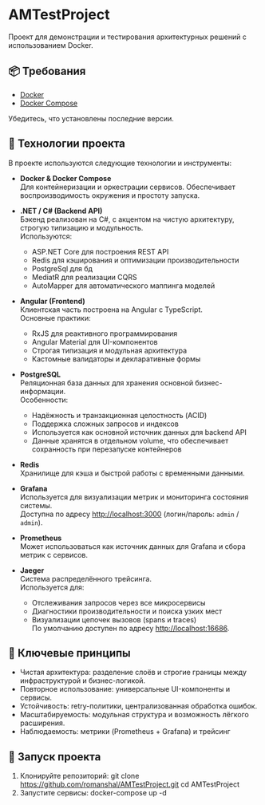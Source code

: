 # AMTestProject

Проект для демонстрации и тестирования архитектурных решений с использованием Docker.

## 📦 Требования

- [Docker](https://docs.docker.com/get-docker/)
- [Docker Compose](https://docs.docker.com/compose/)

Убедитесь, что установлены последние версии.

## 🧰 Технологии проекта

В проекте используются следующие технологии и инструменты:

- **Docker & Docker Compose**  
  Для контейнеризации и оркестрации сервисов. Обеспечивает воспроизводимость окружения и простоту запуска.

- **.NET / C# (Backend API)**  
  Бэкенд реализован на C#, с акцентом на чистую архитектуру, строгую типизацию и модульность.  
  Используются:
  - ASP.NET Core для построения REST API
  - Redis для кэширования и оптимизации производительности
  - PostgreSql для бд
  - MediatR для реализации CQRS
  - AutoMapper для автоматического маппинга моделей

- **Angular (Frontend)**  
  Клиентская часть построена на Angular с TypeScript.  
  Основные практики:
  - RxJS для реактивного программирования
  - Angular Material для UI-компонентов
  - Строгая типизация и модульная архитектура
  - Кастомные валидаторы и декларативные формы

- **PostgreSQL**  
  Реляционная база данных для хранения основной бизнес-информации.  
  Особенности:
  - Надёжность и транзакционная целостность (ACID)
  - Поддержка сложных запросов и индексов
  - Используется как основной источник данных для backend API
  - Данные хранятся в отдельном volume, что обеспечивает сохранность при перезапуске контейнеров

- **Redis**  
  Хранилище для кэша и быстрой работы с временными данными.

- **Grafana**  
  Используется для визуализации метрик и мониторинга состояния системы.  
  Доступна по адресу [http://localhost:3000](http://localhost:3000) (логин/пароль: `admin` / `admin`).

- **Prometheus**  
  Может использоваться как источник данных для Grafana и сбора метрик с сервисов.

- **Jaeger**  
  Система распределённого трейсинга.  
  Используется для:
  - Отслеживания запросов через все микросервисы
  - Диагностики производительности и поиска узких мест
  - Визуализации цепочек вызовов (spans и traces)  
  По умолчанию доступен по адресу [http://localhost:16686](http://localhost:16686).

## 🔑 Ключевые принципы

- Чистая архитектура: разделение слоёв и строгие границы между инфраструктурой и бизнес-логикой.
- Повторное использование: универсальные UI-компоненты и сервисы.
- Устойчивость: retry-политики, централизованная обработка ошибок.
- Масштабируемость: модульная структура и возможность лёгкого расширения.
- Наблюдаемость: метрики (Prometheus + Grafana) и трейсинг 

## 🚀 Запуск проекта

1. Клонируйте репозиторий:
   git clone https://github.com/romanshal/AMTestProject.git
   cd AMTestProject
2. Запустите сервисы:
   docker-compose up -d
